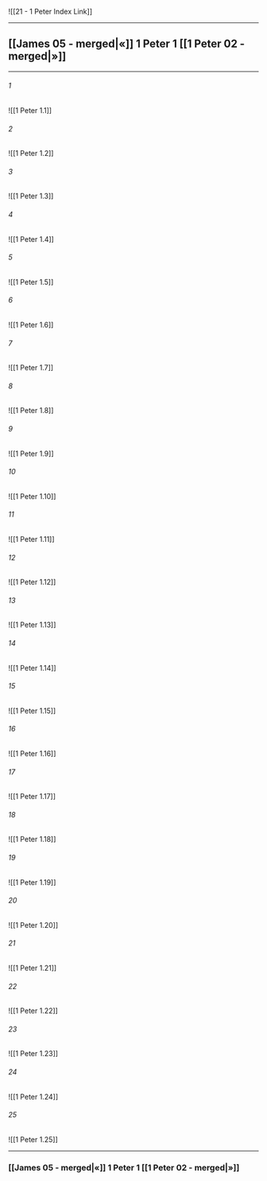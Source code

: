 ![[21 - 1 Peter Index Link]]

---
##  [[James 05 - merged|«]] 1 Peter 1 [[1 Peter 02 - merged|»]]

---

###### 1
![[1 Peter 1.1]] 

###### 2
![[1 Peter 1.2]] 

###### 3
![[1 Peter 1.3]] 

###### 4
![[1 Peter 1.4]]

###### 5 
![[1 Peter 1.5]] 

###### 6
![[1 Peter 1.6]] 

###### 7
![[1 Peter 1.7]] 

###### 8
![[1 Peter 1.8]] 

###### 9
![[1 Peter 1.9]] 

###### 10
![[1 Peter 1.10]] 

###### 11
![[1 Peter 1.11]] 

###### 12
![[1 Peter 1.12]]

###### 13
![[1 Peter 1.13]] 

###### 14
![[1 Peter 1.14]] 

###### 15
![[1 Peter 1.15]]

###### 16
![[1 Peter 1.16]] 

###### 17
![[1 Peter 1.17]]

###### 18
![[1 Peter 1.18]] 

###### 19
![[1 Peter 1.19]] 

###### 20
![[1 Peter 1.20]]

###### 21
![[1 Peter 1.21]] 

###### 22
![[1 Peter 1.22]] 

###### 23
![[1 Peter 1.23]]

###### 24
![[1 Peter 1.24]] 

###### 25
![[1 Peter 1.25]]


---
###  [[James 05 - merged|«]] 1 Peter 1 [[1 Peter 02 - merged|»]]